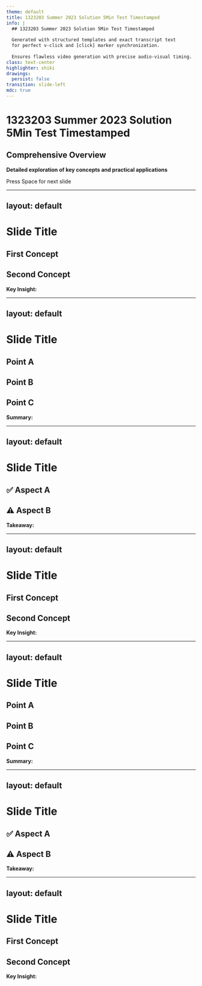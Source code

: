```yaml
---
theme: default
title: 1323203 Summer 2023 Solution 5Min Test Timestamped
info: |
  ## 1323203 Summer 2023 Solution 5Min Test Timestamped
  
  Generated with structured templates and exact transcript text
  for perfect v-click and [click] marker synchronization.
  
  Ensures flawless video generation with precise audio-visual timing.
class: text-center
highlighter: shiki
drawings:
  persist: false
transition: slide-left
mdc: true
---
```


<!-- 
🤖 AI AGENT INSTRUCTIONS FOR SLIDE CONTENT GENERATION:

✅ ALLOWED MODIFICATIONS:
- Replace slide titles with meaningful content-based titles from transcript
- Fill in placeholder content areas with relevant information from transcript
- Customize headings, bullet points, and visual elements
- Add relevant examples, code snippets, or explanations

❌ FORBIDDEN MODIFICATIONS:
- DO NOT modify v-click structure or numbering
- DO NOT change [click] marker positions in speaker notes
- DO NOT alter the exact speaker transcript text
- DO NOT remove or change template structure

🎯 GOAL: Create engaging slides while preserving exact transcript and perfect synchronization
-->

# 1323203 Summer 2023 Solution 5Min Test Timestamped

<v-click at="1">

## Comprehensive Overview

</v-click>

<v-click at="2">

**Detailed exploration of key concepts and practical applications**

</v-click>

<v-click at="3">

<div class="pt-12">
  <span @click="$slidev.nav.next" class="px-2 py-1 rounded cursor-pointer" hover="bg-white bg-opacity-10">
    Press Space for next slide <carbon:arrow-right class="inline"/>
  </span>
</div>

</v-click>

<!--
Dr. James: Welcome to the Deep Dive. We're here to pull out the key info you need from different sources. That's right. And today we're looking at a summer 2023 exam solution guide. It's all about the basics of Python programming.

[click] Sarah: Yep, the fundamentals.

[click] Dr. James: So whether this is maybe your first time seeing this stuff or you need a refresher, or maybe you just want things clear before you actually start coding, our aim is to, you know, make these technical ideas understandable, maybe even interesting. Hopefully.

[click] Sarah: And this guide, it hits definitions, rules, code examples, pretty comprehensive for fundamentals.
-->

---
layout: default
---

# Slide Title

<div class="grid grid-cols-2 gap-8">

<div>

## **First Concept**

<v-click at="1">

<!-- AI AGENT: Add content based on transcript context -->

</v-click>

</div>

<div v-click at="2">

## **Second Concept**

<!-- AI AGENT: Add content based on transcript context -->

</div>

</div>

<div v-click="3" class="mt-8 p-4 bg-gradient-to-r from-blue-50 to-purple-50 rounded-lg">
<strong>Key Insight:</strong> <!-- AI AGENT: Add summary from transcript -->
</div>

<!--
Dr. James: Okay, let's dive in. First concept, algorithms. Sounds maybe a bit formal, but what is an algorithm really?

[click] Sarah: Well, at its heart, it's just a step-by-step procedure. It's a way to solve a problem in a specific finite sequence of steps. Like a recipe. Exactly like a recipe. That's a great analogy. For computers, it's the set of instructions to get a certain result. And honestly, algorithms are the logic behind pretty much all software.

[click] Dr. James: Makes sense. And the material gives this mnemonic, C or VC, to remember the advantages. What's that about?

[click] Sarah: Ah, yes. C or ER or VC. Okay, so C is for clarity. The instructions need to be totally unambiguous.
-->

---
layout: default
---

# Slide Title

<div class="grid grid-cols-3 gap-6">

<div v-click="1" class="bg-gradient-to-br from-blue-50 to-blue-100 p-6 rounded-xl">

## **Point A**

<!-- AI AGENT: Add content from transcript -->

</div>

<div v-click="2" class="bg-gradient-to-br from-green-50 to-green-100 p-6 rounded-xl">

## **Point B**

<!-- AI AGENT: Add content from transcript -->

</div>

<div v-click="3" class="bg-gradient-to-br from-purple-50 to-purple-100 p-6 rounded-xl">

## **Point C**

<!-- AI AGENT: Add content from transcript -->

</div>

</div>

<div v-click="4" class="mt-8 p-4 bg-gradient-to-r from-indigo-50 to-cyan-50 rounded-lg">
<strong>Summary:</strong> <!-- AI AGENT: Add conclusion from transcript -->
</div>

<!--
Sarah: No confusion for the programmer or the machine. Right. E is efficiency. Good algorithms, they try to use resources, well, time, memory. Think about sorting huge amounts of data. Yeah, you want that fast. Exactly. Efficiency matters. R is reusability. Often, you build an algorithm for one thing, but you can adapt it or reuse parts for similar problems later. Saves a lot of work. V is verification. Clear steps mean it's easier to test and debug, make sure it actually works correctly. Before coding it up.

[click] Dr. James: Precisely.

[click] Sarah: And the last C is communication. An algorithm is like a blueprint. It helps different people understand the solution, work together on it.
-->

---
layout: default
---

# Slide Title

<div class="grid grid-cols-2 gap-8">

<div class="bg-blue-50 p-6 rounded-lg">

## ✅ **Aspect A**

<v-click at="1">

<!-- AI AGENT: Add content from transcript -->

</v-click>

</div>

<div class="bg-orange-50 p-6 rounded-lg">

## ⚠️ **Aspect B**

<v-click at="2">

<!-- AI AGENT: Add content from transcript -->

</v-click>

</div>

</div>

<div v-click="3" class="mt-8 p-4 bg-gradient-to-r from-green-50 to-blue-50 rounded-lg">
<strong>Takeaway:</strong> <!-- AI AGENT: Add conclusion from transcript -->
</div>

<!--
Dr. James: So it's really about planning it out first. Okay. Another tool for planning is the flow chart. How do they fit in?

[click] Sarah: Flow charts are basically visual algorithms. Instead of just text, you use standard symbols and arrows to show the sequence, the decisions, the flow of logic.

Dr. James: More graphical.

Sarah: Yeah, much more graphical. Sometimes easier to grasp the overall structure quickly, like looking at a map instead of reading directions. Got it.

[click] Dr. James: And like algorithms, there are rules for good flow charts. The source mentions PDRSC.

Sarah: PDRSC. P, use the proper symbols. Rectangles for actions, diamonds for decisions, you know, the standard shape so everyone reads it the same way.

Dr. James: Okay.

[click] Sarah: D, direction. Generally top to bottom, left to right.
-->

---
layout: default
---

# Slide Title

<div class="grid grid-cols-2 gap-8">

<div>

## **First Concept**

<v-click at="1">

<!-- AI AGENT: Add content based on transcript context -->

</v-click>

</div>

<div v-click at="2">

## **Second Concept**

<!-- AI AGENT: Add content based on transcript context -->

</div>

</div>

<div v-click="3" class="mt-8 p-4 bg-gradient-to-r from-blue-50 to-purple-50 rounded-lg">
<strong>Key Insight:</strong> <!-- AI AGENT: Add summary from transcript -->
</div>

<!--
Sarah: Keeps it easy to follow. Standard flow.

[click] Dr. James: Right.

Sarah: R, single entry exit. Should have one clear start, one clear end. Keeps it organized. S, clarity. Keep the text inside the symbols concise, easy to understand steps. And C, consistency. Use the same level of detail and symbols throughout.

Dr. James: Makes sense. The guide even gives an example. Calculating simple interest, how would that look as a flow chart? Okay.

Sarah: So you'd start with a start oval, then an arrow to a parallelogram, input PRT, principal rate time.

[click] Dr. James: The inputs. Right.

Sarah: Then an arrow to a rectangle for the calculation. SI equals PRT 100. That's the process.

Dr. James: The formula.

Sarah: Yep.

[click] Dr. James: Arrow again to another parallelogram, output SI, show the result.
-->

---
layout: default
---

# Slide Title

<div class="grid grid-cols-3 gap-6">

<div v-click="1" class="bg-gradient-to-br from-blue-50 to-blue-100 p-6 rounded-xl">

## **Point A**

<!-- AI AGENT: Add content from transcript -->

</div>

<div v-click="2" class="bg-gradient-to-br from-green-50 to-green-100 p-6 rounded-xl">

## **Point B**

<!-- AI AGENT: Add content from transcript -->

</div>

<div v-click="3" class="bg-gradient-to-br from-purple-50 to-purple-100 p-6 rounded-xl">

## **Point C**

<!-- AI AGENT: Add content from transcript -->

</div>

</div>

<div v-click="4" class="mt-8 p-4 bg-gradient-to-r from-indigo-50 to-cyan-50 rounded-lg">
<strong>Summary:</strong> <!-- AI AGENT: Add conclusion from transcript -->
</div>

<!--
Dr. James: And finally, an arrow to an end oval.

[click] Sarah: So if I wanted to figure out interest on, say, a quick loan.

[click] Dr. James: Exactly. It maps out those exact steps, get the numbers, do the math, show the answer. Very clear.

[click] Sarah: Okay. Solid foundation for problem solving. Let's shift into Python itself. Assignment operators. What are these?

[click] Dr. James: Assignment operators are how you give values to variables in Python. The basic one is just the equal sign. Simple enough. But Python has these shorthand operators too. Like instead of XX plus 5, you can just write X plus up to 5. Combines the math and the assignment. Ah, shortcuts. Yeah. They make code shorter, often a bit easier to read, especially if you're updating the same variable a lot.
-->

---
layout: default
---

# Slide Title

<div class="grid grid-cols-2 gap-8">

<div class="bg-blue-50 p-6 rounded-lg">

## ✅ **Aspect A**

<v-click at="1">

<!-- AI AGENT: Add content from transcript -->

</v-click>

</div>

<div class="bg-orange-50 p-6 rounded-lg">

## ⚠️ **Aspect B**

<v-click at="2">

<!-- AI AGENT: Add content from transcript -->

</v-click>

</div>

</div>

<div v-click="3" class="mt-8 p-4 bg-gradient-to-r from-green-50 to-blue-50 rounded-lg">
<strong>Takeaway:</strong> <!-- AI AGENT: Add conclusion from transcript -->
</div>

<!--
Sarah: And the guide lists a whole bunch, plus any errors, even things like NMN.

[click] Dr. James: It's quite a set. Each one pairs an operation like multiplication or maybe integer division with assignment. The mnemonic they use is value.

[click] Sarah: Variable assignment is like updating existing values. Sort of captures the idea that you're usually modifying what's already in the variable. It's concise and sometimes it can even be slightly more efficient.

Dr. James: Right. Efficiency and cleaner code. Always good. Next up, Python data types. This feels really fundamental. Oh, absolutely.

[click] Sarah: Data types just classify what kind of value a variable can hold. Is it a whole number? Text?
-->

---
layout: default
---

# Slide Title

<div class="grid grid-cols-2 gap-8">

<div>

## **First Concept**

<v-click at="1">

<!-- AI AGENT: Add content based on transcript context -->

</v-click>

</div>

<div v-click at="2">

## **Second Concept**

<!-- AI AGENT: Add content based on transcript context -->

</div>

</div>

<div v-click="3" class="mt-8 p-4 bg-gradient-to-r from-blue-50 to-purple-50 rounded-lg">
<strong>Key Insight:</strong> <!-- AI AGENT: Add summary from transcript -->
</div>

<!--
Sarah: A true false thing. The computer handles different types differently.

[click] Dr. James: And Python figures this out mostly on its own, right? Dynamically typed.

Sarah: It is dynamically typed, yes. You often don't have to declare the type explicitly. But understanding the types is still crucial for writing code that works correctly and, again, efficiently.

[click] Dr. James: And there are quite a few types listed. Int, float, stripe, bool, list, tuple, set, dict.

Sarah: Even complex and untyped.

[click] Dr. James: It's a good range. You've got int,
-->
